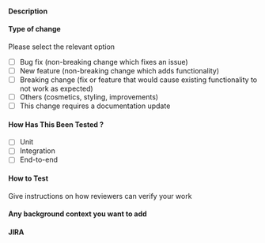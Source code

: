 #### Description

#### Type of change

Please select the relevant option

- [ ] Bug fix (non-breaking change which fixes an issue)
- [ ] New feature (non-breaking change which adds functionality)
- [ ] Breaking change (fix or feature that would cause existing functionality to not work as expected)
- [ ] Others (cosmetics, styling, improvements)
- [ ] This change requires a documentation update

#### How Has This Been Tested ?

- [ ] Unit
- [ ] Integration
- [ ] End-to-end

#### How to Test

Give instructions on how reviewers can verify your work

#### Any background context you want to add

#### JIRA
